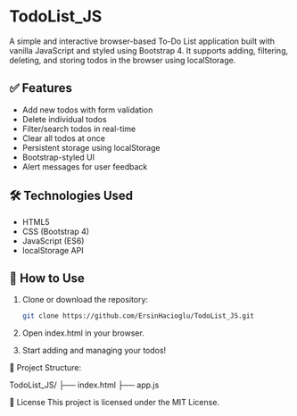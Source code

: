 # TodoList_JS

A simple and interactive browser-based To-Do List application built with vanilla JavaScript and styled using Bootstrap 4. It supports adding, filtering, deleting, and storing todos in the browser using localStorage.

## ✅ Features

- Add new todos with form validation
- Delete individual todos
- Filter/search todos in real-time
- Clear all todos at once
- Persistent storage using localStorage
- Bootstrap-styled UI
- Alert messages for user feedback

## 🛠 Technologies Used

- HTML5
- CSS (Bootstrap 4)
- JavaScript (ES6)
- localStorage API

## 🚀 How to Use

1. Clone or download the repository:
   ```bash
   git clone https://github.com/ErsinHacioglu/TodoList_JS.git
2. Open index.html in your browser.

3. Start adding and managing your todos!

📂 Project Structure: 

TodoList_JS/
├── index.html
├── app.js

📄 License
This project is licensed under the MIT License.

